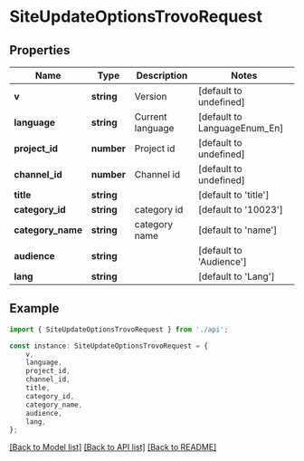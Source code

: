 # SiteUpdateOptionsTrovoRequest


## Properties

Name | Type | Description | Notes
------------ | ------------- | ------------- | -------------
**v** | **string** | Version | [default to undefined]
**language** | **string** | Current language | [default to LanguageEnum_En]
**project_id** | **number** | Project id | [default to undefined]
**channel_id** | **number** | Channel id | [default to undefined]
**title** | **string** |  | [default to 'title']
**category_id** | **string** | category id | [default to '10023']
**category_name** | **string** | category name | [default to 'name']
**audience** | **string** |  | [default to 'Audience']
**lang** | **string** |  | [default to 'Lang']

## Example

```typescript
import { SiteUpdateOptionsTrovoRequest } from './api';

const instance: SiteUpdateOptionsTrovoRequest = {
    v,
    language,
    project_id,
    channel_id,
    title,
    category_id,
    category_name,
    audience,
    lang,
};
```

[[Back to Model list]](../README.md#documentation-for-models) [[Back to API list]](../README.md#documentation-for-api-endpoints) [[Back to README]](../README.md)
